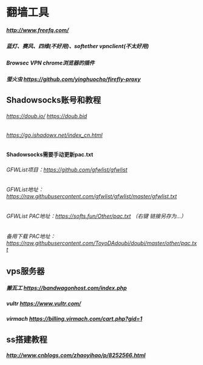 # 翻墙工具
##### http://www.freefq.com/
##### 蓝灯、赛风、四维(不好用)、softether vpnclient(不太好用)
##### Browsec VPN chrome浏览器的插件
##### 萤火虫 https://github.com/yinghuocho/firefly-proxy
## Shadowsocks账号和教程
###### https://doub.io/   https://doub.bid 
###### https://go.ishadowx.net/index_cn.html
#### Shadowsocks需要手动更新pac.txt
###### GFWList项目：https://github.com/gfwlist/gfwlist
###### GFWList地址：https://raw.githubusercontent.com/gfwlist/gfwlist/master/gfwlist.txt
###### GFWList PAC地址：https://softs.fun/Other/pac.txt  （右键 链接另存为…）
###### 备用下载 PAC地址：https://raw.githubusercontent.com/ToyoDAdoubi/doubi/master/other/pac.txt
## vps服务器
##### 搬瓦工     https://bandwagonhost.com/index.php
##### vultr      https://www.vultr.com/
##### virmach    https://billing.virmach.com/cart.php?gid=1
## ss搭建教程
##### http://www.cnblogs.com/zhaoyihao/p/8252566.html


